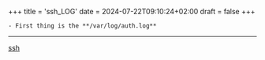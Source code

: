 +++
title = 'ssh_LOG'
date = 2024-07-22T09:10:24+02:00
draft = false
+++

    - First thing is the **/var/log/auth.log**




---
[ssh](/protocols/ssh.md)